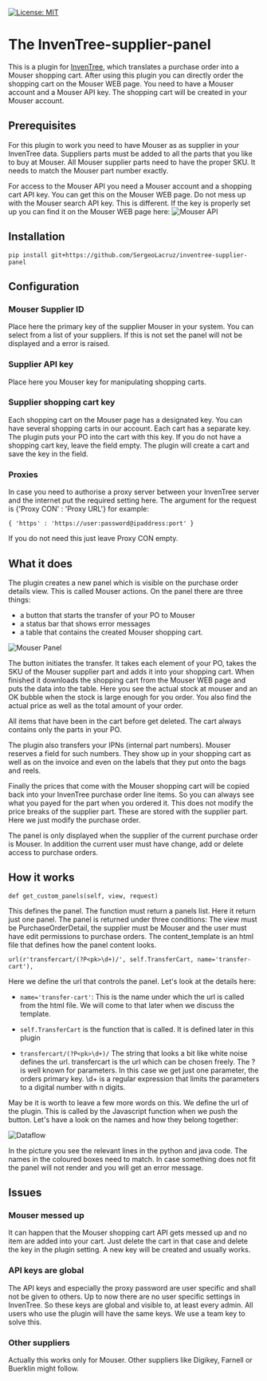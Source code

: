 [![License: MIT](https://img.shields.io/badge/License-MIT-yellow.svg)](https://opensource.org/licenses/MIT)

# The InvenTree-supplier-panel

This is a plugin for [InvenTree](https://inventree.org), which translates a purchase order
into a Mouser shopping cart. After using this plugin you can directly order the shopping
cart on the Mouser WEB page. You need to have a Mouser account and a Mouser API key. 
The shopping cart will be created in your Mouser account.

## Prerequisites

For this plugin to work you need to have Mouser as as supplier in your InvenTree data.
Suppliers parts must be added to all the parts that you like to buy at Mouser. All Mouser supplier
parts need to have the proper SKU. It needs to match the Mouser part number exactly.

For access to the Mouser API you need a Mouser account and a shopping cart API key. 
You can get this on the Mouser WEB page. Do not mess up with the Mouser search API
key. This is different. If the key is properly set up you can find it on the Mouser 
WEB page here:
![Mouser API](https://github.com/SergeoLacruz/inventree-supplier-panel/blob/master/pictures/mouser_api.png)

## Installation

```
pip install git+https://github.com/SergeoLacruz/inventree-supplier-panel
```

## Configuration 
### Mouser Supplier ID
Place here the primary key of the supplier Mouser in your system. You can select from a list of
your suppliers. If this is not set the panel will not be displayed and a error is raised.

### Supplier API key
Place here you Mouser key for manipulating shopping carts. 

### Supplier shopping cart key
Each shopping cart on the Mouser page has a designated key. You can have several shopping carts 
in our account. Each cart has a separate key. The plugin puts your PO into the cart with this key.
If you do not have a shopping cart key, leave the field empty. The plugin will create a cart
and save the key in the field. 

### Proxies
In case you need to authorise a proxy server between your InvenTree server and the internet
put the required setting here. The argument for the request is {'Proxy CON' : 'Proxy URL'} for
example: 

```
{ 'https' : 'https://user:password@ipaddress:port' }
```

If you do not need this just leave Proxy CON empty. 

## What it does

The plugin creates a new panel which is visible on the purchase order details view. 
This is called Mouser actions. On the panel there are three things: 

- a button that starts the transfer of your PO to Mouser
- a status bar that shows error messages
- a table that contains the created Mouser shopping cart. 

![Mouser Panel](https://github.com/SergeoLacruz/inventree-supplier-panel/blob/master/pictures/mouser_panel.png)

The button initiates the transfer. It takes each element of your PO, takes the SKU of
the Mouser supplier part and adds it into your shopping cart. When finished it downloads
the shopping cart from the Mouser WEB page and puts the data into the table. Here you see
the actual stock at mouser and an OK bubble when the stock is large enough for you order. 
You also find the actual price as well as the total amount of your order. 

All items that have been in the cart before get deleted. The cart always contains only the parts
in your PO. 

The plugin also transfers your IPNs (internal part numbers). Mouser reserves a field 
for such numbers. They show up in your shopping cart as well as on the invoice and even
on the labels that they put onto the bags and reels. 

Finally the prices that come with the Mouser shopping cart will be copied back into your
InvenTree purchase order line items. So you can always see what you payed for the part when
you ordered it. This does not modify the price breaks of the supplier part. These are stored
with the supplier part. Here we just modify the purchase order. 

The panel is only displayed when the supplier of the current purchase order is Mouser.
In addition the current user must have change, add or delete access to purchase orders. 

## How it works

```
def get_custom_panels(self, view, request)
```

This defines the panel. The function must return a panels list. Here it return just one 
panel. The panel is returned under three conditions: The view must be PurchaseOrderDetail, 
the supplier must be Mouser and the user must have edit permissions to purchase orders. 
The content_template is an html file that defines how the panel content looks. 

```
url(r'transfercart/(?P<pk>\d+)/', self.TransferCart, name='transfer-cart'),
```
Here we define the url that controls the panel. Let's look at the details here:

- ```name='transfer-cart'```: This is the name under which the url is called from the html file. We will
come to that later when we discuss the template. 

- ```self.TransferCart``` is the function that is called. It is defined later in this plugin

- ```transfercart/(?P<pk>\d+)/``` The string that looks a bit like white noise defines the url. transfercart
is the url which can be chosen freely. The ? is well known for parameters. In this case we get just one 
parameter, the orders primary key. \d+ is a regular expression that limits the parameters to a digital
number with n digits. 

May be it is worth to leave a few more words on this. We define the url of the plugin. This is called by the Javascript
function when we push the button. Let's have a look on the names and how they belong together:

![Dataflow](https://github.com/SergeoLacruz/inventree-supplier-panel/blob/master/pictures/plugin_dataflow.png)

In the picture you see the relevant lines in the python and java code. The names in the coloured boxes need to match. 
In case something does not fit the panel will not render and you will get an error message. 

## Issues
### Mouser messed up
It can happen that the Mouser shopping cart API gets messed up and no item are added into
your cart. Just delete the cart in that case and delete the key in the plugin setting.
A new key will be created and usually works.  

### API keys are global
The API keys and especially the proxy password are user specific and shall not be given to 
others. Up to now there are no user specific settings in InvenTree. So these keys are global
and visible to, at least every admin. All users who use the plugin will have the same
keys. We use a team key to solve this.

### Other suppliers
Actually this works only for Mouser. Other suppliers like Digikey, Farnell or Buerklin
might follow. 

